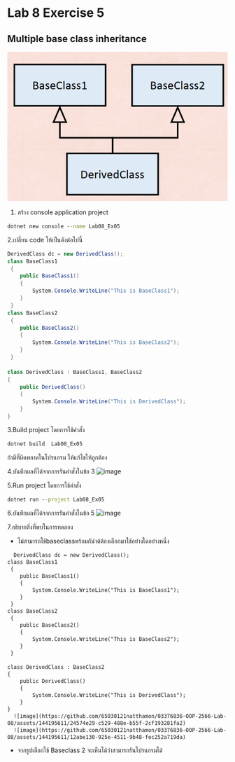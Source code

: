 # Lab 8 Exercise 5

## Multiple base class inheritance

![alt text](./Pictures/image01.png)

1. สร้าง console application project

```cmd
dotnet new console --name Lab08_Ex05
```

2.เปลี่ยน code ให้เป็นดังต่อไปนี้

```cs
DerivedClass dc = new DerivedClass();
class BaseClass1
 {
    public BaseClass1()
    {
        System.Console.WriteLine("This is BaseClass1");
    }
 }
class BaseClass2
 {
    public BaseClass2()
    {
        System.Console.WriteLine("This is BaseClass2");
    }
 }

class DerivedClass : BaseClass1, BaseClass2
{
    public DerivedClass()
    {
        System.Console.WriteLine("This is DerivedClass");
    }
}
```

3.Build project โดยการใช้คำสั่ง

```cmd
dotnet build  Lab08_Ex05
```

ถ้ามีที่ผิดพลาดในโปรแกรม ให้แก้ไขให้ถูกต้อง

4.บันทึกผลที่ได้จากการรันคำสั่งในข้อ 3
![image](https://github.com/65030121natthamon/03376836-OOP-2566-Lab-08/assets/144195611/e2d70747-c60e-4258-8289-8b7cf8e70d81)

5.Run project โดยการใช้คำสั่ง

```cmd
dotnet run --project Lab08_Ex05
```

6.บันทึกผลที่ได้จากการรันคำสั่งในข้อ 5
![image](https://github.com/65030121natthamon/03376836-OOP-2566-Lab-08/assets/144195611/c9c148a5-1535-4e43-95b7-3b9808192316)

7.อธิบายสิ่งที่พบในการทดลอง
- ไม่สามารถใช้baseclassพร้อมกันำด้ต้องเลือกมาใช้อย่างใดอย่างหนึ่ง
```
  DerivedClass dc = new DerivedClass();
class BaseClass1
 {
    public BaseClass1()
    {
        System.Console.WriteLine("This is BaseClass1");
    }
 }
class BaseClass2
 {
    public BaseClass2()
    {
        System.Console.WriteLine("This is BaseClass2");
    }
 }

class DerivedClass : BaseClass2
{
    public DerivedClass()
    {
        System.Console.WriteLine("This is DerivedClass");
    }
}
  ![image](https://github.com/65030121natthamon/03376836-OOP-2566-Lab-08/assets/144195611/24574e29-c529-488e-b55f-2cf193281fa2)
  ![image](https://github.com/65030121natthamon/03376836-OOP-2566-Lab-08/assets/144195611/12abe130-925e-4511-9b48-fec252a719da)
```

- จากรูปเลือกใช้ Baseclass 2 จะเห็นได้ว่าสามารถรันโปรแกรมได้
